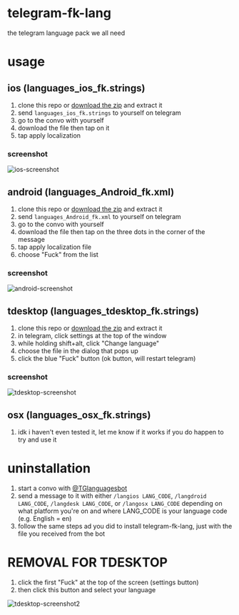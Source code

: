 # telegram-fk-lang
the telegram language pack we all need

# usage
## ios (languages\_ios_fk.strings)
1. clone this repo or [download the zip](https://github.com/wc1202/telegram-fk-lang/archive/master.zip) and extract it
2. send `languages_ios_fk.strings` to yourself on telegram
3. go to the convo with yourself
4. download the file then tap on it
5. tap apply localization

### screenshot
![ios-screenshot](https://raw.githubusercontent.com/wc1202/telegram-fk-lang/master/screenshots/ios.png)

## android (languages\_Android_fk.xml)
1. clone this repo or [download the zip](https://github.com/wc1202/telegram-fk-lang/archive/master.zip) and extract it
2. send `languages_Android_fk.xml` to yourself on telegram
3. go to the convo with yourself
4. download the file then tap on the three dots in the corner of the message
5. tap apply localization file
6. choose "Fuck" from the list

### screenshot
![android-screenshot](https://raw.githubusercontent.com/wc1202/telegram-fk-lang/master/screenshots/android.png)

## tdesktop (languages\_tdesktop_fk.strings)
1. clone this repo or [download the zip](https://github.com/wc1202/telegram-fk-lang/archive/master.zip) and extract it
2. in telegram, click settings at the top of the window
3. while holding shift+alt, click "Change language"
4. choose the file in the dialog that pops up
5. click the blue "Fuck" button (ok button, will restart telegram)

### screenshot
![tdesktop-screenshot](https://raw.githubusercontent.com/wc1202/telegram-fk-lang/master/screenshots/tdesktop.png)

## osx (languages\_osx_fk.strings)
1. idk i haven't even tested it, let me know if it works if you do happen to try and use it

# uninstallation
1. start a convo with [@TGlanguagesbot](https://telegram.me/TGlanguagesbot)
2. send a message to it with either `/langios LANG_CODE`, `/langdroid LANG_CODE`, `/langdesk LANG_CODE`, or `/langosx LANG_CODE` depending on what platform you're on and where LANG_CODE is your language code (e.g. English = en)
3. follow the same steps ad you did to install telegram-fk-lang, just with the file you received from the bot

# REMOVAL FOR TDESKTOP
1. click the first "Fuck" at the top of the screen (settings button)
2. then click this button and select your language

![tdesktop-screenshot2](https://raw.githubusercontent.com/wc1202/telegram-fk-lang/master/screenshots/tdesktop2.png)
